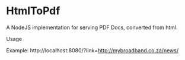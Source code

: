 HtmlToPdf
=========

A NodeJS implementation for serving PDF Docs, converted from html.

Usage

Example:
http://localhost:8080/?link=http://mybroadband.co.za/news/
